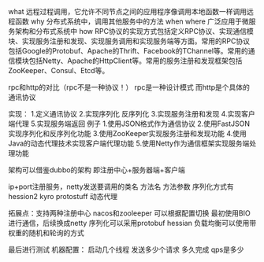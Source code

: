 what 远程过程调用，它允许不同节点之间的应用程序像调用本地函数一样调用远程函数
why 分布式系统中，调用其他服务中的方法
when where 广泛应用于微服务架构和分布式系统中
how RPC协议的实现方式包括定义RPC协议、实现通信模块、实现服务注册和发现、实现服务调用和实现服务端等方面。常用的RPC协议包括Google的Protobuf、Apache的Thrift、Facebook的TChannel等。常用的通信模块包括Netty、Apache的HttpClient等。常用的服务注册和发现框架包括ZooKeeper、Consul、Etcd等。



rpc和http的对比（rpc不是一种协议！）
rpc是一种设计模式 而http是个具体的通讯协议


实现：
1.定义通讯协议
2.实现序列化 反序列化
3.实现服务注册和发现
4.实现客户端代理
5.实现服务端返回
例子
1.使用JSON格式作为通信协议
2.使用FastJSON实现序列化和反序列化功能
3.使用ZooKeeper实现服务注册和发现功能 
4.使用Java的动态代理技术实现客户端代理功能
5.使用Netty作为通信框架实现服务端处理功能

架构可以借鉴dubbo的架构
即注册中心+服务器端+客户端

ip+port注册服务，netty发送要调用的类名 方法名 方法参数
序列化方式有hession2 kyro protostuff
动态代理

拓展点：支持两种注册中心 nacos和zooleeper 可以根据配置切换
最初使用BIO进行通信，后续换成netty
序列化可以采用protobuf hessian
负载均衡可以使用带权重的随机和轮询的方式


最后进行测试
机器配置：
启动几个线程 发送多少个请求 多久完成
qps是多少




